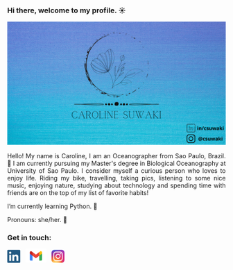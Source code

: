 ### Hi there, welcome to my profile. :sunny:

![alt text](./images/covergit.png)

<div style="text-align: justify "> 


Hello! My name is Caroline, I am an Oceanographer from Sao Paulo, Brazil. :ocean: I am currently pursuing my Master's degree in Biological Oceanography at University of Sao Paulo. I consider myself a curious person who loves to enjoy life. Riding my bike, travelling, taking pics, listening to some nice music, enjoying nature, studying about technology and spending time with friends are on the top of my list of favorite habits! 

I’m currently learning Python. :snake:


Pronouns: she/her. :girl:

 </div>
 
### Get in touch:

<a href="https://www.linkedin.com/in/csuwaki/"><img height="30" src="https://github.com/csuwaki/csuwaki/blob/main/images/linkedin.png"></a>&nbsp;&nbsp;
<a href="mailto:csuwaki@gmail.com"><img height="32" src="https://github.com/csuwaki/csuwaki/blob/main/images/Gmail-Logo.wine.svg"></a>&nbsp;&nbsp;
<a href="https://www.instagram.com/csuwaki/"><img height="30" src="https://github.com/csuwaki/csuwaki/blob/main/images/insta.png"></a>&nbsp;&nbsp;



